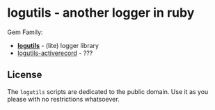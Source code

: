 # logutils - another logger in ruby

Gem Family:

- [**logutils**](logutils)  - (lite) logger library
- [logutils-activerecord](logutils-activerecord) - ???


## License

The `logutils` scripts are dedicated to the public domain.
Use it as you please with no restrictions whatsoever.


